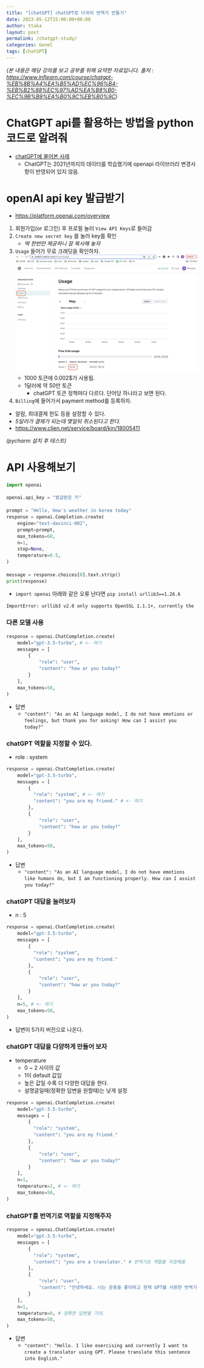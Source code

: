 ```yaml
---
title: "[chatGPT] chatGPT로 다국어 번역기 만들기"
date: 2023-05-12T15:00:00+00:00
author: ttaka
layout: post
permalink: /chatgpt-study/
categories: Genel
tags: [chatGPT]
---
```


_(본 내용은 해당 강의를 보고 공부를 위해 요약한 자료입니다. 출처 : https://www.inflearn.com/course/chatgpt-%EB%8B%A4%EA%B5%AD%EC%96%B4-%EB%B2%88%EC%97%AD%EA%B8%B0-%EC%9B%B9%EA%B0%9C%EB%B0%9C)_


# ChatGPT api를 활용하는 방법을 python 코드로 알려줘
- [chatGPT에 물어본 사례](https://sharegpt.com/c/Voyxd7j)
  - ChatGPT는 2021년까지의 데이터를 학습했기에 openapi 라이브러리 변경사항이 반영되어 있지 않음.

# openAI api key 발급받기
- https://platform.openai.com/overview
1. 회원가입(or 로그인) 후 프로필 눌러 `View API Keys`로 들어감
2. `Create new secret key` 를 눌러 key를 확인
    - _딱 한번만 제공하니 잘 복사해 놓자_
3. `Usage` 들어가 무료 크래딧을 확인하자.
  ![](../assets/images/chatgpt/openai-credit.png)
    - 1000 토큰에 0.002$가 사용됨.
    - 1달러에 약 50만 토큰
      - chatGPT 토큰 정책마다 다르다. 단어당 하나라고 보면 된다.
4. `Billing`에 들어가서 payment method를 등록하자.
  - 알람, 최대결제 한도 등을 설정할 수 있다.
  - _5달러가 결제가 되는데 몇일뒤 취소된다고 한다._ 
   - https://www.clien.net/service/board/kin/18005411

_(pycharm 설치 후 테스트)_
# API 사용해보기
```py
import openai

openai.api_key = "발급받은 키"

prompt = "Hello, How's weather in korea today"
response = openai.Completion.create(
    engine="text-davinci-002",
    prompt=prompt,
    max_tokens=60,
    n=1,
    stop=None,
    temperature=0.5,
)

message = response.choices[0].text.strip()
print(response)
```
- `import openai` 아래와 같은 오류 난다면 `pip install urllib3==1.26.6`
```cmd
ImportError: urllib3 v2.0 only supports OpenSSL 1.1.1+, currently the 'ssl' module is compiled with LibreSSL 2.8.3.
```

### 다른 모델 사용
``` py
response = openai.ChatCompletion.create(
    model="gpt-3.5-turbo", # <- 여기
    messages = [
        {
            "role": "user",
            "content": "how ar you today?"
        }
    ],
    max_tokens=50,
)
```
- 답변 
  - `"content": "As an AI language model, I do not have emotions or feelings, but thank you for asking! How can I assist you today?"`


### chatGPT 역할을 지정할 수 있다.
- role : system
```py
response = openai.ChatCompletion.create(
    model="gpt-3.5-turbo",
    messages = [
        {
          "role": "system", # <- 여기
          "content": "you are my friend." # <- 여기
        },
        {
            "role": "user",
            "content": "how ar you today?"
        }
    ],
    max_tokens=50,
)
```
- 답변
  - `"content": "As an AI language model, I do not have emotions like humans do, but I am functioning properly. How can I assist you today?"`


### chatGPT 대답을 늘려보자
- n : 5
```py
response = openai.ChatCompletion.create(
    model="gpt-3.5-turbo",
    messages = [
        {
          "role": "system",
          "content": "you are my friend."
        },
        {
            "role": "user",
            "content": "how ar you today?"
        }
    ],
    n=5, # <- 여기
    max_tokens=50,
)
```
- 답변이 5가지 버전으로 나온다.

### chatGPT 대답을 다양하게 만들어 보자
- temperature
  - 0 ~ 2 사이의 값
  - 1이 default 값임
  - 높은 값일 수록 더 다양한 대답을 한다.
  - 설명글일때(정확한 답변을 원할때)는 낮게 설정

```py
response = openai.ChatCompletion.create(
    model="gpt-3.5-turbo",
    messages = [
        {
          "role": "system",
          "content": "you are my friend."
        },
        {
            "role": "user",
            "content": "how ar you today?"
        }
    ],
    n=1,
    temperature=2, # <- 여기
    max_tokens=50,
)
```

### chatGPT를 번역기로 역할을 지정해주자
```py
response = openai.ChatCompletion.create(
    model="gpt-3.5-turbo",
    messages = [
        {
          "role": "system",
          "content": "you are a translater." # 번역기로 역할을 지정해줌
        },
        {
            "role": "user",
            "content": "안녕하세요. 나는 운동을 좋아하고 현재 GPT를 사용한 번역기를 만들어 보고 싶습니다. 이 문장을 영어로 번역해 주세요" # 나의 질문
        }
    ],
    n=1,
    temperature=0, # 정확한 답변을 기대.
    max_tokens=50,
)
```
- 답변 
  - `"content": "Hello. I like exercising and currently I want to create a translator using GPT. Please translate this sentence into English."`

